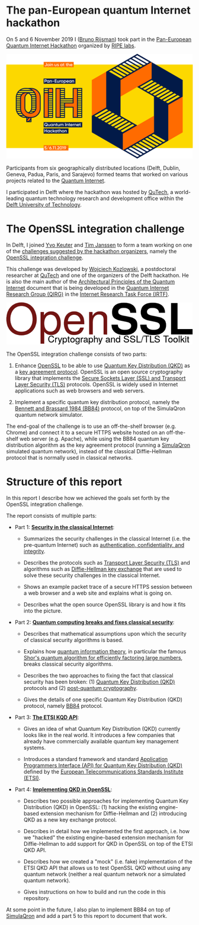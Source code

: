 # The pan-European quantum Internet hackathon

On 5 and 6 November 2019 I ([Bruno Rijsman](https://www.linkedin.com/in/brunorijsman/)) took part in the [Pan-European Quantum Internet Hackathon](https://labs.ripe.net/Members/ulka_athale_1/take-part-in-pan-european-quantum-internet-hackathon) organized by [RIPE labs](https://labs.ripe.net/).

![Pan European Quantum Hackathon Logo](figures/pan-european-quantum-internet-hackathon.png)

Participants from six geographically distributed locations (Delft, Dublin, Geneva, Padua, Paris, and Sarajevo) formed teams that worked on various projects related to the [Quantum Internet](https://qutech.nl/wp-content/uploads/2018/10/Quantum-internet-A-vision.pdf).

I participated in Delft where the hackathon was hosted by [QuTech](https://qutech.nl/), a world-leading quantum technology research and development office within the [Delft University of Technology](https://www.tudelft.nl/).

# The OpenSSL integration challenge

In Delft, I joined [Yvo Keuter](https://www.linkedin.com/in/yvo-keuter-6794932/) and [Tim Janssen](https://www.linkedin.com/in/timjanssen89/) to form a team working on one of the [challenges suggested by the hackathon organizers](https://github.com/PEQI19/challenges), namely the [OpenSSL integration challenge](https://github.com/PEQI19/PEQI-OpenSSL).

This challenge was developed by [Wojciech Kozlowski](https://www.linkedin.com/in/wojciech-kozlowski/), a postdoctoral researcher at [QuTech](https://qutech.nl/) and one of the organizers of the Delft hackathon. He is also the main author of the [Architectural Principles of the Quantum Internet](https://datatracker.ietf.org/doc/draft-irtf-qirg-principles/) document that is being developed in the [Quantum Internet Research Group (QIRG)](https://datatracker.ietf.org/rg/qirg/about/) in the [Internet Research Task Force (IRTF)](https://irtf.org/).

![OpenSSL Logo](figures/openssl-logo.png)

The OpenSSL integration challenge consists of two parts:

 1. Enhance [OpenSSL](http://openssl.org/) to be able to use [Quantum Key Distribution (QKD)](https://en.wikipedia.org/wiki/Quantum_key_distribution) as a [key agreement protocol](https://en.wikipedia.org/wiki/Key-agreement_protocol). OpenSSL is an open source cryptography library that implements the [Secure Sockets Layer (SSL) and Transport Layer Security (TLS)](https://en.wikipedia.org/wiki/Transport_Layer_Security) protocols. OpenSSL is widely used in Internet applications such as web browsers and web servers.

 2. Implement a specific quantum key distribution protocol, namely the [Bennett and Brassard 1984 (BB84)](https://en.wikipedia.org/wiki/BB84) protocol, on top of the SimulaQron quantum network simulator.

The end-goal of the challenge is to use an off-the-shelf browser (e.g. Chrome) and connect it to a secure HTTPS website hosted on an off-the-shelf web server (e.g. Apache), while using the BB84 quantum key distribution algorithm as the key agreement protocol (running a [SimulaQron](http://www.simulaqron.org/) simulated quantum network), instead of the classical Diffie-Hellman protocol that is normally used in classical networks.

# Structure of this report

In this report I describe how we achieved the goals set forth by the OpenSSL integration challenge.

The report consists of multiple parts:

 * Part 1: [**Security in the classical Internet**](doc/security-in-the-classical-internet):
 
   * Summarizes the security challenges in the classical Internet (i.e. the pre-quantum Internet) such as [authentication, confidentiality, and integrity](https://en.wikipedia.org/wiki/Information_security).

   * Describes the protocols such as [Transport Layer Security (TLS)](https://en.wikipedia.org/wiki/Transport_Layer_Security) and algorithms such as [Diffie-Hellman key exchange](https://en.wikipedia.org/wiki/Diffie%E2%80%93Hellman_key_exchange) that are used to solve these security challenges in the classical Internet.

   * Shows an example packet trace of a secure HTTPS session between a web browser and a web site and explains what is going on.

   * Describes what the open source OpenSSL library is and how it fits into the picture.

 * Part 2: [**Quantum computing breaks and fixes classical security**](doc/quantum-computing-breaks-and-fixes-classical-security):

   * Describes that mathematical assumptions upon which the security of classical security algorithms is based.

   * Explains how [quantum information theory](https://en.wikipedia.org/wiki/Quantum_information#Quantum_information_theory), in particular the famous [Shor's quantum algorithm for efficiently factoring large numbers](https://en.wikipedia.org/wiki/Shor%27s_algorithm), breaks classical security algorithms.

   * Describes the two approaches to fixing the fact that classical security has been broken: (1) [Quantum Key Distribution (QKD)](https://en.wikipedia.org/wiki/Quantum_key_distribution) protocols and (2) [post-quantum cryptography](https://en.wikipedia.org/wiki/Post-quantum_cryptography).

   * Gives the details of one specific Quantum Key Distribution (QKD) protocol, namely [BB84](https://en.wikipedia.org/wiki/BB84) protocol.

 * Part 3: [**The ETSI KQD API**](doc/the-etsi-qkd-api.md):

   * Gives an idea of what Quantum Key Distribution (QKD) currently looks like in the real world. It introduces a few companies that already have commercially available quantum key management systems.

   * Introduces a standard framework and standard [Application Programmers Interface (API) for Quantum Key Distribution (QKD)](https://www.etsi.org/deliver/etsi_gs/QKD/001_099/004/01.01.01_60/gs_qkd004v010101p.pdf) defined by the [European Telecommunications Standards Institute (ETSI)](https://www.etsi.org/).

 * Part 4: [**Implementing QKD in OpenSSL**](doc/implementing-qkd-in-openssl.md):

   * Describes two possible approaches for implementing Quantum Key Distribution (QKD) in OpenSSL: (1) hacking the existing engine-based extension mechanism for Diffie-Hellman and (2) introducing QKD as a new key exchange protocol.

   * Describes in detail how we implemented the first approach, i.e. how we "hacked" the existing engine-based extension mechanism for Diffie-Hellman to add support for QKD in OpenSSL on top of the ETSI QKD API.

   * Describes how we created a "mock" (i.e. fake) implementation of the ETSI QKD API that allows us to test OpenSSL QKD without using any quantum network (neither a real quantum network nor a simulated quantum network).

   * Gives instructions on how to build and run the code in this repository.

At some point in the future, I also plan to implement BB84 on top of [SimulaQron](http://www.simulaqron.org/) and add a part 5 to this report to document that work.